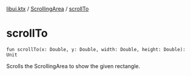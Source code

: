 [libui.ktx](../index.md) / [ScrollingArea](index.md) / [scrollTo](./scroll-to.md)

# scrollTo

`fun scrollTo(x: Double, y: Double, width: Double, height: Double): Unit`

Scrolls the ScrollingArea to show the given rectangle.

